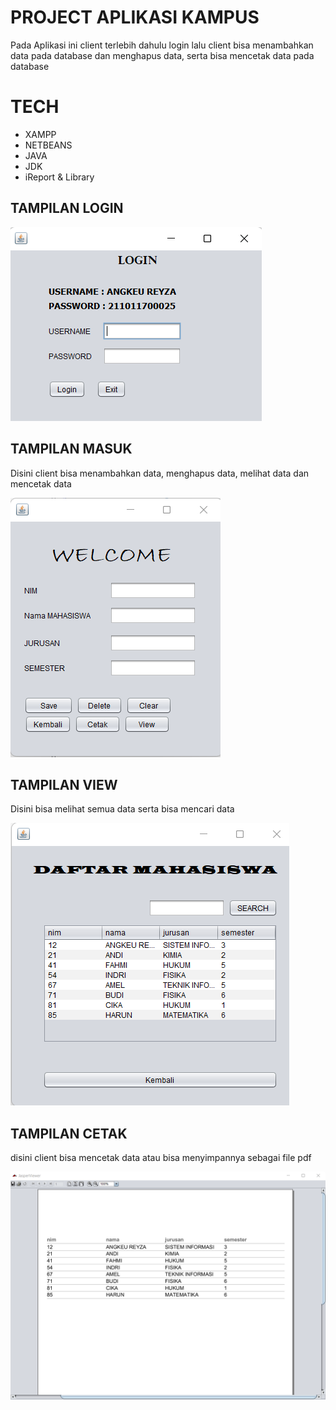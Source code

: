 
# PROJECT APLIKASI KAMPUS

Pada Aplikasi ini client terlebih dahulu login lalu client bisa menambahkan data pada database dan menghapus data, serta bisa mencetak data pada database

# TECH
- XAMPP
- NETBEANS
- JAVA
- JDK
- iReport & Library




## TAMPILAN LOGIN

![App Screenshot](/IMG/Screenshot%202023-02-18%20040748.png)



## TAMPILAN MASUK

Disini client bisa menambahkan data, menghapus data, melihat data dan mencetak data

![App Screenshot](/IMG/Screenshot%202023-02-18%20040828.png)

## TAMPILAN VIEW

Disini bisa melihat semua data serta bisa mencari data

![App Screenshot](/IMG/Screenshot%202023-02-18%20040852.png)

## TAMPILAN CETAK

disini client bisa mencetak data atau bisa menyimpannya sebagai file pdf

![App Screenshot](/IMG/Screenshot%202023-02-18%20040933.png)
